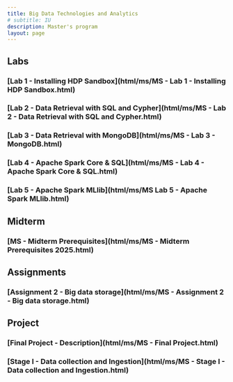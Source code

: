 ```yaml
---
title: Big Data Technologies and Analytics
# subtitle: IU
description: Master's program
layout: page
---
```



## Labs

### [Lab 1 - Installing HDP Sandbox](html/ms/MS - Lab 1 - Installing HDP Sandbox.html)

### [Lab 2 - Data Retrieval with SQL and Cypher](html/ms/MS - Lab 2 - Data Retrieval with SQL and Cypher.html)

### [Lab 3 - Data Retrieval with MongoDB](html/ms/MS - Lab 3 - MongoDB.html)
### [Lab 4 - Apache Spark Core & SQL](html/ms/MS - Lab 4 - Apache Spark Core & SQL.html)
### [Lab 5 - Apache Spark MLlib](html/ms/MS Lab 5 - Apache Spark MLlib.html)


## Midterm
### [MS - Midterm Prerequisites](html/ms/MS - Midterm Prerequisites 2025.html)

## Assignments
### [Assignment 2 - Big data storage](html/ms/MS - Assignment 2 - Big data storage.html)





## Project
### [Final Project - Description](html/ms/MS - Final Project.html)
### [Stage I - Data collection and Ingestion](html/ms/MS - Stage I - Data collection and Ingestion.html)

